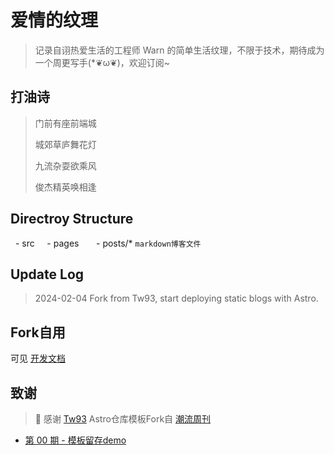 # 爱情的纹理

> 记录自诩热爱生活的工程师 Warn 的简单生活纹理，不限于技术，期待成为一个周更写手(*❦ω❦)，欢迎订阅~

## 打油诗

> 门前有座前端城
>
> 城郊草庐舞花灯
>
> 九流杂耍欲乘风
>
> 俊杰精英唤相逢

## Directroy Structure

  - src
    - pages
      - posts/*   `markdown博客文件`

## Update Log

> 2024-02-04 Fork from Tw93, start deploying static blogs with Astro.

## Fork自用

可见 [开发文档](https://github.com/WangEn/weekly/blob/main/Deploy.md)

## 致谢

> 💖 感谢 [Tw93](https://github.com/tw93) Astro仓库模板Fork自 [潮流周刊](https://github.com/tw93/weekly)

* [第 00 期 - 模板留存demo](https://www.715721.xyz/posts/00-模板留存demo)
